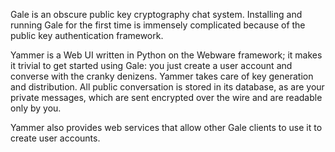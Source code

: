 Gale is an obscure public key cryptography chat system.  Installing and running Gale for the first time is immensely complicated because of the public key authentication framework.

Yammer is a Web UI written in Python on the Webware framework; it
makes it trivial to get started using Gale: you just create a user
account and converse with the cranky denizens.  Yammer takes care of
key generation and distribution.  All public conversation is stored in
its database, as are your private messages, which are sent encrypted
over the wire and are readable only by you.

Yammer also provides web services that allow other Gale clients to use
it to create user accounts.





